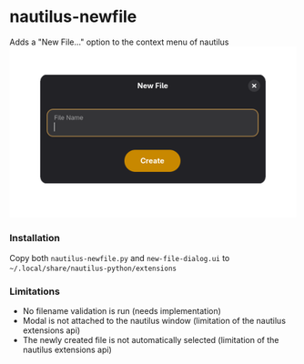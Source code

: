 # nautilus-newfile
Adds a "New File..." option to the context menu of nautilus
![screenshot.png](screenshot.png)

### Installation
Copy both `nautilus-newfile.py` and `new-file-dialog.ui` to `~/.local/share/nautilus-python/extensions`
### Limitations
- No filename validation is run (needs implementation)
- Modal is not attached to the nautilus window (limitation of the nautilus extensions api)
- The newly created file is not automatically selected (limitation of the nautilus extensions api)